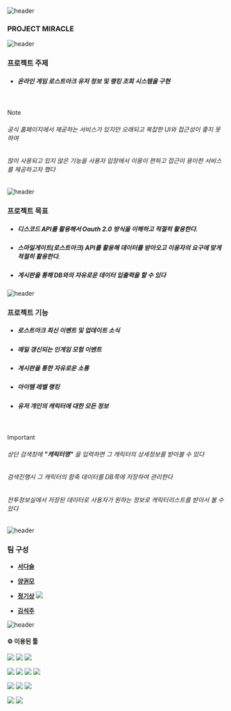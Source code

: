 ![header](https://capsule-render.vercel.app/api?type=waving&color=gradient&customColorList=6&text=MIRACLE&animation=scaleIn&fontSize=35&fontColor=FFFFFF&height=200&fontAlign=15&fontAlignY=35&desc=PROJECT&descSize=20&descAlign=30&descAlignY=36.8)

### PROJECT MIRACLE

![header](https://capsule-render.vercel.app/api?type=rect&color=gradient&height=3)




### 프로젝트 주제



+ ##### 온라인 게임 로스트아크 유저 정보 및 랭킹 조회 시스템을 구현
<br>

> [!NOTE]
> ###### 공식 홈페이지에서 제공하는 서비스가 있지만 오래되고 복잡한 UI와 접근성이 좋지 못하여   
> ###### 많이 사용되고 있지 않은 기능을 사용자 입장에서 이용이 편하고 접근이 용이한 서비스를 제공하고자 했다



![header](https://capsule-render.vercel.app/api?type=rect&color=gradient&height=3)

### 프로젝트 목표



+ ##### 디스코드 API를 활용해서 Oauth 2.0 방식을 이해하고 적절히 활용한다.
+ ##### 스마일게이트(로스트아크) API를 활용해 데이터를 받아오고 이용자의 요구에 맞게 적절히 활용한다.
+ ##### 게시판을 통해 DB와의 자유로운 데이터 입출력을 할 수 있다

![header](https://capsule-render.vercel.app/api?type=rect&color=gradient&height=3)

### 프로젝트 기능



+  ##### 로스트아크 최신 이벤트 및 업데이트 소식
+  ##### 매일 갱신되는 인게임 모험 이벤트
+  ##### 게시판을 통한 자유로운 소통
+  ##### 아이템 레벨 랭킹
+  ##### 유저 개인의 캐릭터에 대한 모든 정보   

<br>

> [!IMPORTANT]
> ######  상단 검색창에 **"캐릭터명"** 을 입력하면 그 캐릭터의 상세정보를 받아볼 수 있다   
> ######  검색진행시 그 캐릭터의 함축 데이터를 DB쪽에 저장하여 관리한다    
> ######  전투정보실에서 저장된 데이터로 사용자가 원하는 정보로 캐릭터리스트를 받아서 볼 수 있다   

![header](https://capsule-render.vercel.app/api?type=rect&color=gradient&height=3)

### 팀 구성

+ **[서다슬](https://github.com/tjektmf)**

  
+ **[양권모](https://github.com/PigKidney)**

  
+ **[정기상](https://github.com/jks1363)**
<a href="(https://github.com/jks1363)" target="_blank"><img src="https://img.shields.io/badge/정기상-5382a1?style=for-the-badge&logo=java&logoColor=ffffff"></a>

+ **[김석주](https://github.com/Justwait23)**


![header](https://capsule-render.vercel.app/api?type=rect&color=gradient&height=3)


#### ⚙️ 이용된 툴
<img src="https://img.shields.io/badge/java-5382a1?style=for-the-badge&logo=java&logoColor=ffffff"> <img src="https://img.shields.io/badge/spring boot-6DB33F?style=for-the-badge&logo=spring&logoColor=ffffff">
<img src="https://img.shields.io/badge/oracle SQL-F80000?style=for-the-badge&logo=oracle&logoColor=ffffff">

<img src="https://img.shields.io/badge/html5-E34F26?style=for-the-badge&logo=html5&logoColor=ffffff"> <img src="https://img.shields.io/badge/css3-1572B6?style=for-the-badge&logo=css3&logoColor=ffffff">
<img src="https://img.shields.io/badge/javascripts-F7DF1E?style=for-the-badge&logo=javascript&logoColor=black"> <img src="https://img.shields.io/badge/jquery-0769AD?style=for-the-badge&logo=jquery&logoColor=black"> 


<img src="https://img.shields.io/badge/apachetomcat-F8DC75?style=for-the-badge&logo=apachetomcat&logoColor=black"> <img src="https://img.shields.io/badge/amazonaws-232F3E?style=for-the-badge&logo=amazonaws&logoColor=black">
<img src="https://img.shields.io/badge/docker-2496ED?style=for-the-badge&logo=docker&logoColor=ffffff">

<img src="https://img.shields.io/badge/illustrator-FF9A00?style=for-the-badge&logo=adobeillustrator&logoColor=black"> <img src="https://img.shields.io/badge/photoshop-31A8FF?style=for-the-badge&logo=adobephotoshop&logoColor=black">

